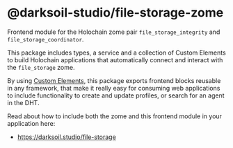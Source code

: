 # @darksoil-studio/file-storage-zome

Frontend module for the Holochain zome pair `file_storage_integrity` and `file_storage_coordinator`.

This package includes types, a service and a collection of Custom Elements to build Holochain applications that automatically connect and interact with the `file_storage` zome. 

By using [Custom Elements](https://developers.google.com/web/fundamentals/web-components/customelements), this package exports frontend blocks reusable in any framework, that make it really easy for consuming web applications to include functionality to create and update profiles, or search for an agent in the DHT.

Read about how to include both the zome and this frontend module in your application here:

- https://darksoil.studio/file-storage
